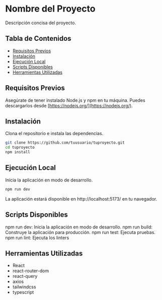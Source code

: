 # Nombre del Proyecto

Descripción concisa del proyecto.

## Tabla de Contenidos

- [Requisitos Previos](#requisitos-previos)
- [Instalación](#instalación)
- [Ejecución Local](#ejecución-local)
- [Scripts Disponibles](#scripts-disponibles)
- [Herramientas Utilizadas](#herramientas-utilizadas)

## Requisitos Previos

Asegúrate de tener instalado Node.js y npm en tu máquina. Puedes descargarlos desde [https://nodejs.org/](https://nodejs.org/).

## Instalación

Clona el repositorio e instala las dependencias.

```bash
git clone https://github.com/tuusuario/tuproyecto.git
cd tuproyecto
npm install
```

## Ejecución Local

Inicia la aplicación en modo de desarrollo.

```bash
npm run dev
```

La aplicación estará disponible en http://localhost:5173/ en tu navegador.

## Scripts Disponibles

npm run dev: Inicia la aplicación en modo de desarrollo.
npm run build: Construye la aplicación para producción.
npm run test: Ejecuta pruebas.
npm run lint: Ejecuta los linters

## Herramientas Utilizadas

- React
- react-router-dom
- react-query
- axios
- tailwindcss
- typescript
